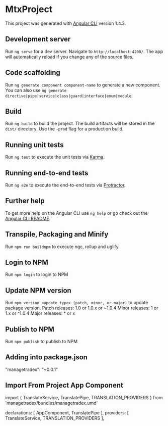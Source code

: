 # MtxProject

This project was generated with [Angular CLI](https://github.com/angular/angular-cli) version 1.4.3.

## Development server

Run `ng serve` for a dev server. Navigate to `http://localhost:4200/`. The app will automatically reload if you change any of the source files.

## Code scaffolding

Run `ng generate component component-name` to generate a new component. You can also use `ng generate directive|pipe|service|class|guard|interface|enum|module`.

## Build

Run `ng build` to build the project. The build artifacts will be stored in the `dist/` directory. Use the `-prod` flag for a production build.

## Running unit tests

Run `ng test` to execute the unit tests via [Karma](https://karma-runner.github.io).

## Running end-to-end tests

Run `ng e2e` to execute the end-to-end tests via [Protractor](http://www.protractortest.org/).

## Further help

To get more help on the Angular CLI use `ng help` or go check out the [Angular CLI README](https://github.com/angular/angular-cli/blob/master/README.md).



## Transpile, Packaging and Minify
Run `npm run buildnpm` to execute ngc, rollup and uglify

## Login to NPM
Run `npm login` to login to NPM

## Update NPM version
Run `npm version <update_type> (patch, minor, or major)` to update package version.
Patch releases: 1.0 or 1.0.x or ~1.0.4
Minor releases: 1 or 1.x or ^1.0.4
Major releases: * or x

## Publish to NPM 
Run `npm publish` to publish to NPM


## Adding into package.json
"managetradex": "~0.0.1"

## Import From Project App Component
import { TranslateService, TranslatePipe, TRANSLATION_PROVIDERS } from 'managetradex/bundles/managetradex.umd'

declarations: [ AppComponent, TranslatePipe ],
providers: [ TranslateService, TRANSLATION_PROVIDERS ],